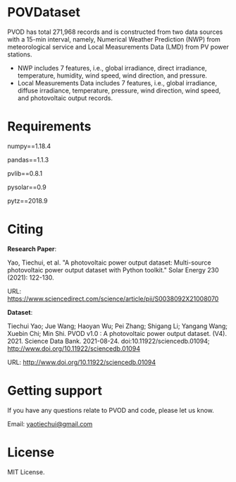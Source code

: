 # POVDataset



PVOD has total 271,968 records and is constructed from two data sources with a 15-min interval, namely, Numerical Weather Prediction (NWP) from meteorological service and Local Measurements Data (LMD) from PV power stations. 

- NWP includes 7 features, i.e., global irradiance, direct irradiance, temperature, humidity, wind speed, wind direction, and pressure.
- Local Measurements Data includes 7 features, i.e., global irradiance, diffuse irradiance, temperature, pressure, wind direction, wind speed, and photovoltaic output records.


# Requirements

numpy==1.18.4

pandas==1.1.3

pvlib==0.8.1

pysolar==0.9

pytz==2018.9


# Citing


**Research Paper**: 

Yao, Tiechui, et al. "A photovoltaic power output dataset: Multi-source photovoltaic power output dataset with Python toolkit." Solar Energy 230 (2021): 122-130.

URL: 
https://www.sciencedirect.com/science/article/pii/S0038092X21008070

**Dataset**: 

Tiechui Yao; Jue Wang; Haoyan Wu; Pei Zhang; Shigang Li; Yangang Wang; Xuebin Chi; Min Shi. PVOD v1.0 : A photovoltaic power output dataset. (V4). 2021. Science Data Bank. 2021-08-24. doi:10.11922/sciencedb.01094; http://www.doi.org/10.11922/sciencedb.01094

URL: 
http://www.doi.org/10.11922/sciencedb.01094

# Getting support

If you have any questions relate to PVOD and code, please let us know. 

Email: yaotiechui@gmail.com

# License

MIT License.
